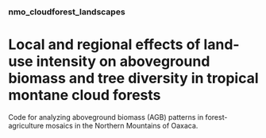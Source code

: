 ### nmo_cloudforest_landscapes

# Local and regional effects of land-use intensity on aboveground biomass and tree diversity in tropical montane cloud forests

Code for analyzing aboveground biomass (AGB) patterns in forest-agriculture mosaics in the Northern Mountains of Oaxaca.
